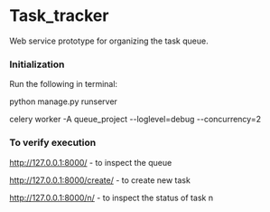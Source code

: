 # Task_tracker
Web service prototype for organizing the task queue.

### Initialization
Run the following in terminal:

python manage.py runserver

celery worker -A queue_project --loglevel=debug --concurrency=2

### To verify execution  
http://127.0.0.1:8000/ - to inspect the queue

http://127.0.0.1:8000/create/ - to create new task

http://127.0.0.1:8000/n/ - to inspect the status of task n